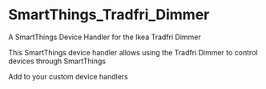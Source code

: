 # SmartThings_Tradfri_Dimmer
A SmartThings Device Handler for the Ikea Tradfri Dimmer

This SmartThings device handler allows using the Tradfri Dimmer to control devices through SmartThings

Add to your custom device handlers
